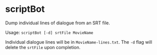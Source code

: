 # scriptBot
Dump individual lines of dialogue from an SRT file.

Usage: `scriptBot [-d] srtFile MovieName `

Individual dialogue lines will be in `MovieName-lines.txt`. The `-d` flag will delete the `srtFile` upon completion.
